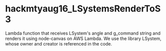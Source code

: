 # hackmtyaug16_LSystemsRenderToS3
Lambda function that receives LSystem's angle and g_command string and renders it using node-canvas on AWS Lambda.
We use the library LSystem, whose owner and creator is referenced in the code.

